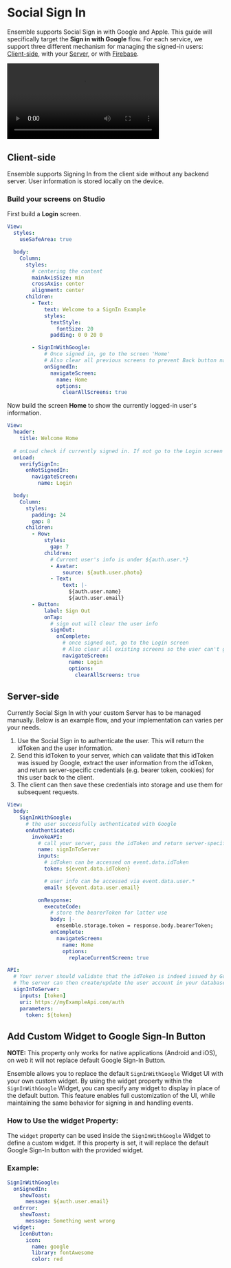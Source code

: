 # Social Sign In

Ensemble supports Social Sign in with Google and Apple. This guide will specifically target the **Sign in with Google** flow.
For each service, we support three different mechanism for managing the signed-in users: [Client-side](#client-side), with your [Server](#Server-side), or with [Firebase](/authentication/firebase).

<video width="70%"  controls>
  <source src="/images/signin-client.mov" type="video/mp4">
  <source src="movie.ogg" type="video/ogg">
  Your browser does not support the video tag.
</video>

## Client-side
Ensemble supports Signing In from the client side without any backend server. User information is stored locally on the device.


### Build your screens on Studio
First build a **Login** screen.

```yaml
View:
  styles:
    useSafeArea: true

  body:
    Column:
      styles:
        # centering the content
        mainAxisSize: min
        crossAxis: center
        alignment: center
      children:
        - Text:
            text: Welcome to a SignIn Example
            styles:
              textStyle:
                fontSize: 20
              padding: 0 0 20 0

        - SignInWithGoogle:
            # Once signed in, go to the screen 'Home' 
            # Also clear all previous screens to prevent Back button navigation
            onSignedIn:
              navigateScreen:
                name: Home
                options:
                  clearAllScreens: true
```
Now build the screen **Home** to show the currently logged-in user's information.

```yaml
View:
  header:
    title: Welcome Home
  
  # onLoad check if currently signed in. If not go to the Login screen
  onLoad:
    verifySignIn:
      onNotSignedIn:
        navigateScreen:
          name: Login

  body:
    Column:
      styles:
        padding: 24
        gap: 8
      children:
        - Row:
            styles:
              gap: 7
            children:
              # Current user's info is under ${auth.user.*}
              - Avatar:
                  source: ${auth.user.photo}
              - Text:
                  text: |-
                    ${auth.user.name}
                    ${auth.user.email}
        - Button:
            label: Sign Out
            onTap:
              # sign out will clear the user info
              signOut:
                onComplete:
                  # once signed out, go to the Login screen
                  # Also clear all existing screens so the user can't go back
                  navigateScreen:
                    name: Login
                    options:
                      clearAllScreens: true
```


## Server-side
Currently Social Sign In with your custom Server has to be managed manually. Below is an example flow, and your implementation can varies per your needs.
1. Use the Social Sign in to authenticate the user. This will return the idToken and the user information.
2. Send this idToken to your server, which can validate that this idToken was issued by Google, extract the user information from the idToken, and return server-specific credentials (e.g. bearer token, cookies) for this user back to the client.
3. The client can then save these credentials into storage and use them for subsequent requests.

```yaml
View:
  body:
    SignInWithGoogle:
      # the user successfully authenticated with Google
      onAuthenticated:
        invokeAPI:
          # call your server, pass the idToken and return server-specific credentials
          name: signInToServer
          inputs:
            # idToken can be accessed on event.data.idToken
            token: ${event.data.idToken}

            # user info can be accessed via event.data.user.*
            email: ${event.data.user.email}

          onResponse:
            executeCode:
              # store the bearerToken for latter use
              body: |-
                ensemble.storage.token = response.body.bearerToken;
              onComplete:
                navigateScreen:
                  name: Home
                  options:
                    replaceCurrentScreen: true

API:
  # Your server should validate that the idToken is indeed issued by Google
  # The server can then create/update the user account in your database, and return server-specific credentials about this user
  signInToServer:
    inputs: [token]
    uri: https://myExampleApi.com/auth
    parameters:
      token: ${token}
```
## Add Custom Widget to Google Sign-In Button

**NOTE:**       This property only works for native applications (Android and iOS), on web it will not replace default Google Sign-In Button.

Ensemble allows you to replace the default `SignInWithGoogle` Widget UI with your own custom widget. By using the widget property within the `SignInWithGoogle` Widget, you can specify any widget to display in place of the default button. This feature enables full customization of the UI, while maintaining the same behavior for signing in and handling events.

### How to Use the widget Property: ###
The `widget` property can be used inside the `SignInWithGoogle` Widget to define a custom widget. If this property is set, it will replace the default Google Sign-In button with the provided widget.

### Example: ###
```yaml
SignInWithGoogle:
  onSignedIn:
    showToast:
      message: ${auth.user.email}
  onError:
    showToast:
      message: Something went wrong
  widget:
    IconButton:
      icon:
        name: google
        library: fontAwesome
        color: red
```